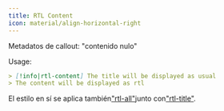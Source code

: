 ```yaml
---
title: RTL Content
icon: material/align-horizontal-right
---
```


Metadatos de callout: "contenido nulo"

Usage:
```md
> [!info|rtl-content] The title will be displayed as usual
> The content will be displayed as rtl
```

El estilo en sí se aplica también["rtl-all"](。/combined-styling/page-11.md)junto con["rtl-title"](。/title-styling/page-11.md).